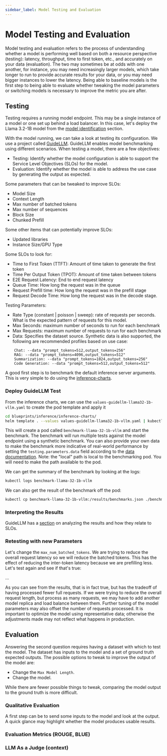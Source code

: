```yaml
---
sidebar_label: Model Testing and Evaluation
---
```


# Model Testing and Evaluation

Model testing and evaluation refers to the process of understanding whether a model is performing well based on both a
resource perspective (testing): latency, throughput, time to first token, etc., and accurately on your data
(evaluation). The two may sometimes be at odds with one another, for instance, you may need increasingly larger models,
which take longer to run to provide accurate results for your data, or you may need bigger instances to lower the
latency. Being able to baseline models is the first step to being able to evaluate whether tweaking the model parameters
or switching models is necessary to improve the metric you are after.

## Testing

Testing requires a running model endpoint. This may be a single instance of a model or one set up behind a load
balancer. In this case, let's deploy the Llama 3.2-1B model from the [model identification](./model-identification.md)
section.

With the model running, we can take a look at testing its configuration. We use a project
called [GuideLLM](https://github.com/vllm-project/guidellm). GuideLLM enables model benchmarking using different
scenarios. When testing a model, there are a few objectives:

- Testing: Identify whether the model configuration is able to support the Service Level Objectives (SLOs) for the
  model.
- Evaluation: Identify whether the model is able to address the use case by generating the output as expected.

Some parameters that can be tweaked to improve SLOs:

- Model Size
- Context Length
- Max number of batched tokens
- Max number of sequences
- Block Size
- Chunked Prefill

Some other items that can potentially improve SLOs:

- Updated libraries
- Instance Size/GPU Type

Some SLOs to look for:

- Time to First Token (TTFT): Amount of time taken to generate the first token
- Time Per Output Token (TPOT): Amount of time taken between tokens
- E2E Request Latency: End to end request latency
- Queue Time: How long the request was in the queue
- Request Prefill time: How long the request was in the prefill stage
- Request Decode Time: How long the request was in the decode stage.

Testing Parameters:

- Rate Type (constant | poisson | sweep): rate of requests per seconds. What is the expected pattern of requests for
  this model.
- Max Seconds: maximum number of seconds to run for each benchmark
- Max Requests: maximum number of requests to run for each benchmark
- Data: Specifies the dataset source. Synthetic data is also supported, the following are recommended profiles based on
  use case:

```
    Chat: --data "prompt_tokens=512,output_tokens=256"
    RAG: --data "prompt_tokens=4096,output_tokens=512"
    Summarization: --data "prompt_tokens=1024,output_tokens=256"
    Code Generation: --data "prompt_tokens=512,output_tokens=512"
```

A good first step is to benchmark the default inference server arguments. This is very simple to do using
the [inference-charts](../../inference-charts.md).

### Deploy GuideLLM Test

From the inference charts, we can use the `values-guidellm-llama32-1b-vllm.yaml` to create the pod template and apply it

```bash
cd blueprints/inference/inference-charts/
helm template . --values values-guidellm-llama32-1b-vllm.yaml | kubectl apply -f -
```

This will create a pod called `benchmark-llama-32-1b-vllm` and start the benchmark. The benchmark will run multiple
tests against the model endpoint using a synthetic benchmark. You can also provide your own data to make the benchmark
more indicative of real-world performance by setting the `testing.parameters.data` field according to
the [data documentation](https://github.com/vllm-project/guidellm/blob/main/docs/datasets.md#data-arguments-overview).
Note: the "local" path is local to the benchmarking pod. You will need to make the path available to the pod.

We can get the summary of the benchmark by looking at the logs:

```bash
kubectl logs benchmark-llama-32-1b-vllm
```

We can also get the result of the benchmark off the pod:

```bash
kubectl cp benchmark-llama-32-1b-vllm:/results/benchmarks.json ./benchmarks.json
```

### Interpreting the Results

GuideLLM has a [section](https://github.com/vllm-project/guidellm?tab=readme-ov-file#3-analyze-the-results) on analyzing
the results and how they relate to SLOs. 

### Retesting with new Parameters

Let's change the `max_num_batched_tokens`. We are trying to reduce the overall request latency so we will reduce the
batched tokens. This has the effect of reducing the inter-token latency because we are prefilling less. Let's test again
and see if that's true:

...

As you can see from the results, that is in fact true, but has the tradeoff of having processed fewer full requests. If
we were trying to reduce the overall request length, but process as many requests, we may have to add another model
replica and load balance between them. Further tuning of the model parameters may also offset the number of requests
processed. It is important to optimize the model using representative data; otherwise the adjustments made may not
reflect what happens in production.

## Evaluation

Answering the second question requires having a dataset with which to test the model. The dataset has inputs to the
model
and a set of ground truth expected outputs. The possible options to tweak to improve the output of the model are:

- Change the `Max Model Length`.
- Change the model.

While there are fewer possible things to tweak, comparing the model output to the ground truth is more difficult.

### Qualitative Evaluation

A first step can be to send some inputs to the model and look at the output. A quick glance may highlight whether the
model produces usable results.

### Evaluation Metrics (ROUGE, BLUE)

### LLM As a Judge (context)

